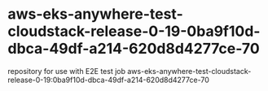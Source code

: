 # aws-eks-anywhere-test-cloudstack-release-0-19-0ba9f10d-dbca-49df-a214-620d8d4277ce-70
repository for use with E2E test job aws-eks-anywhere-test-cloudstack-release-0-19:0ba9f10d-dbca-49df-a214-620d8d4277ce-70
